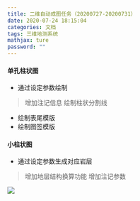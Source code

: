 ```yaml
---
title: 二维自动成图任务（20200727-20200731）
date: 2020-07-24 18:15:04
categories: 文档
tags: 三维地测系统
mathjax: ture
password: ""
---
```


#### 单孔柱状图
* 通过设定参数绘制
> 增加注记信息
> 绘制柱状分割线
* 绘制表尾模版
* 绘制图签模版


#### 小柱状图

* 通过设定参数生成对应岩层
> 增加地层结构换算功能
> 增加注记参数

![](15955856599713.jpg)
